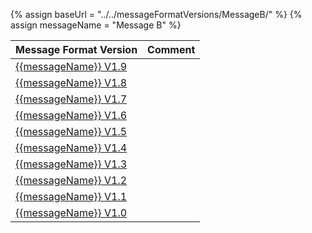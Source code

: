 {% assign baseUrl = "../../messageFormatVersions/MessageB/" %}
{% assign messageName = "Message B" %}

| Message Format Version | Comment |
| --- | --- |
|[{{messageName}} V1.9]({{baseUrl}}V1.9) ||
|[{{messageName}} V1.8]({{baseUrl}}V1.8) ||
|[{{messageName}} V1.7]({{baseUrl}}V1.7) ||
|[{{messageName}} V1.6]({{baseUrl}}V1.6) ||
|[{{messageName}} V1.5]({{baseUrl}}V1.5) ||
|[{{messageName}} V1.4]({{baseUrl}}V1.4) ||
|[{{messageName}} V1.3]({{baseUrl}}V1.3) ||
|[{{messageName}} V1.2]({{baseUrl}}V1.2) ||
|[{{messageName}} V1.1]({{baseUrl}}V1.1) ||
|[{{messageName}} V1.0]({{baseUrl}}V1.0) ||